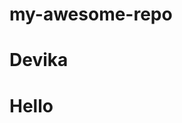 # my-awesome-repo
<html>
<head>
  <h1>Devika</h1>
  <script src="https://cdn.onesignal.com/sdks/OneSignalSDK.js" defer></script>
<script>
  window.OneSignal = window.OneSignal || [];
  OneSignal.push(function() {
    OneSignal.init({
      appId: "61507562-d321-4e81-b2cc-bdf6ce8f35b9",
    });
  });
</script>
</head>
<body>

<h1>Hello</h1>

</body>
</html>
